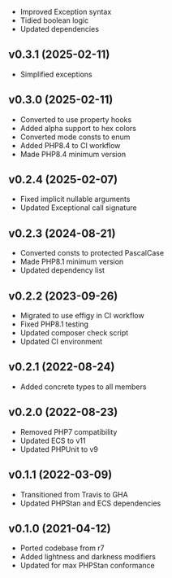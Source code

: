 * Improved Exception syntax
* Tidied boolean logic
* Updated dependencies

## v0.3.1 (2025-02-11)
* Simplified exceptions

## v0.3.0 (2025-02-11)
* Converted to use property hooks
* Added alpha support to hex colors
* Converted mode consts to enum
* Added PHP8.4 to CI workflow
* Made PHP8.4 minimum version

## v0.2.4 (2025-02-07)
* Fixed implicit nullable arguments
* Updated Exceptional call signature

## v0.2.3 (2024-08-21)
* Converted consts to protected PascalCase
* Made PHP8.1 minimum version
* Updated dependency list

## v0.2.2 (2023-09-26)
* Migrated to use effigy in CI workflow
* Fixed PHP8.1 testing
* Updated composer check script
* Updated CI environment

## v0.2.1 (2022-08-24)
* Added concrete types to all members

## v0.2.0 (2022-08-23)
* Removed PHP7 compatibility
* Updated ECS to v11
* Updated PHPUnit to v9

## v0.1.1 (2022-03-09)
* Transitioned from Travis to GHA
* Updated PHPStan and ECS dependencies

## v0.1.0 (2021-04-12)
* Ported codebase from r7
* Added lightness and darkness modifiers
* Updated for max PHPStan conformance
